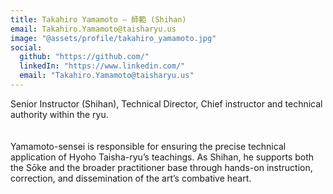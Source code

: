 ```yaml
---
title: Takahiro Yamamoto – 師範 (Shihan)
email: Takahiro.Yamamoto@taisharyu.us
image: "@assets/profile/takahiro_yamamoto.jpg"
social:
  github: "https://github.com/"
  linkedIn: "https://www.linkedin.com/"
  email: "Takahiro.Yamamoto@taisharyu.us"
---
```

Senior Instructor (Shihan), Technical Director, Chief instructor and technical authority within the ryu.
<br><br><br>
Yamamoto-sensei is responsible for ensuring the precise technical application of Hyoho Taisha-ryu’s teachings. As Shihan, he supports both the Sōke and the broader practitioner base through hands-on instruction, correction, and dissemination of the art’s combative heart.
